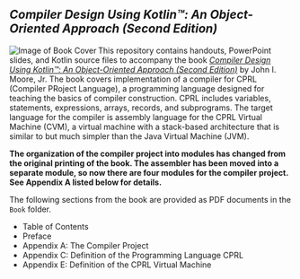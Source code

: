 ## *Compiler Design Using Kotlin&trade;: An Object-Oriented Approach (Second Edition)*

<img align="left" src="https://image-hub-cloud.lightningsource.com/2011-04-01/Images/front_cover/x200/sku/1734139161.jpg?viewkey=85f1b0d1034817248dc5b55c4ec8a997661db2e8bdabfa4bb48936499d5f4a8a" alt="Image of Book Cover">

This repository contains handouts, PowerPoint slides, and Kotlin source files to accompany the book
[*Compiler Design Using Kotlin&trade;: An Object-Oriented Approach (Second Edition)*](https://shop.ingramspark.com/b/084?jIZt69DSCBmKasRRK7v0nt9ihpKFH2zokRt739zvaaJ)
by John I. Moore, Jr.  The book covers implementation of a compiler for CPRL (Compiler PRoject Language),
a programming language designed for teaching the basics of compiler construction.  CPRL includes
variables, statements, expressions, arrays, records, and subprograms.  The target language for the
compiler is assembly language for the CPRL Virtual Machine (CVM), a virtual machine with a stack-based
architecture that is similar to but much simpler than the Java Virtual Machine (JVM).

**The organization of the compiler project into modules has changed from the original printing of the book.
The assembler has been moved into a separate module, so now there are four modules for the compiler project.
See Appendix A listed below for details.**

The following sections from the book are provided as PDF documents in the `Book` folder.
* Table of Contents
* Preface
* Appendix A: The Compiler Project
* Appendix C: Definition of the Programming Language CPRL
* Appendix E: Definition of the CPRL Virtual Machine
